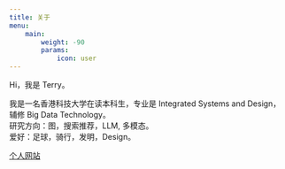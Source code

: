 ```yaml
---
title: 关于
menu:
    main: 
        weight: -90
        params:
            icon: user
---
```


Hi，我是 Terry。

我是一名香港科技大学在读本科生，专业是 Integrated Systems and Design，辅修 Big Data Technology。 \
研究方向：图，搜索推荐，LLM, 多模态。  \
爱好：足球，骑行，发明，Design。

[个人网站](https://terry-chang.space)

